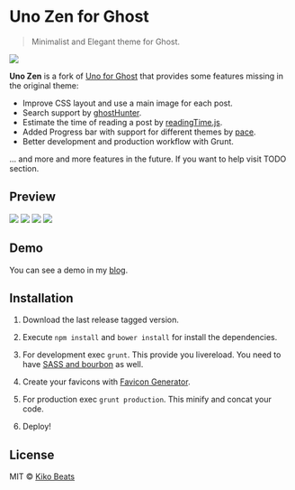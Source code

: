 # Uno Zen for Ghost

> Minimalist and Elegant theme for Ghost.

![](http://i.imgur.com/JJKXd2O.jpg)

**Uno Zen** is a fork of [Uno for Ghost](https://github.com/daleanthony/Uno) that provides some features missing in the original theme:

* Improve CSS layout and use a main image for each post.
* Search support by [ghostHunter](https://github.com/i11ume/ghostHunter/).
* Estimate the time of reading a post by [readingTime.js](https://github.com/michael-lynch/reading-time).
* Added Progress bar with support for different themes by [pace](http://github.hubspot.com/pace/docs/welcome/).
* Better development and production workflow with Grunt.

... and more and more features in the future. If you want to help visit TODO section.

## Preview

![](http://i.imgur.com/YZXKWcW.png)
![](http://i.imgur.com/6m4kKsy.png)
![](http://i.imgur.com/BqJBN0X.jpg)
![](http://i.imgur.com/IUtR60A.jpg)

## Demo

You can see a demo in my [blog](http://blog.kikobeats.com).

## Installation

1) Download the last release tagged version.

2) Execute `npm install` and `bower install` for install the dependencies.

3) For development exec `grunt`. This provide you livereload. You need to have [SASS and bourbon](https://github.com/daleanthony/uno#development) as well.

4) Create your favicons with [Favicon Generator](http://realfavicongenerator.net/).

4) For production exec `grunt production`. This minify and concat your code.

5) Deploy!

## License

MIT © [Kiko Beats](kikobeats.com)
